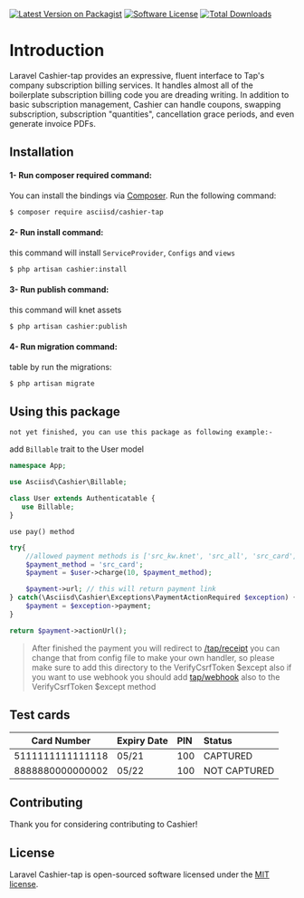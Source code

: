 [![Latest Version on Packagist][ico-version]][link-packagist]
[![Software License][ico-license]](LICENSE.md)
[![Total Downloads][ico-downloads]][link-downloads]

# Introduction

Laravel Cashier-tap provides an expressive, fluent interface to Tap's company subscription billing services. It handles almost all of the boilerplate subscription billing code you are dreading writing. In addition to basic subscription management, Cashier can handle coupons, swapping subscription, subscription "quantities", cancellation grace periods, and even generate invoice PDFs.

## Installation

#### 1- Run composer required command:
You can install the bindings via [Composer](http://getcomposer.org/). Run the following command:

``` bash
$ composer require asciisd/cashier-tap
```

#### 2- Run install command:
this command will install `ServiceProvider`, `Configs` and `views`
``` bash
$ php artisan cashier:install
```

#### 3- Run publish command:
this command will knet assets 
```bash
$ php artisan cashier:publish
```

#### 4- Run migration command:
table by run the migrations:
``` bash
$ php artisan migrate
```

## Using this package

`not yet finished, you can use this package as following example:-`

add `Billable` trait to the User model
```php
namespace App;

use Asciisd\Cashier\Billable;

class User extends Authenticatable {
   use Billable;
}
```

`use pay() method`
```php
try{
    //allowed payment methods is ['src_kw.knet', 'src_all', 'src_card']
    $payment_method = 'src_card';
    $payment = $user->charge(10, $payment_method);

    $payment->url; // this will return payment link
} catch(\Asciisd\Cashier\Exceptions\PaymentActionRequired $exception) {
    $payment = $exception->payment;
}

return $payment->actionUrl();
```

> After finished the payment you will redirect to [/tap/receipt]()
you can change that from config file to make your own handler, so please make sure to add this directory to the VerifyCsrfToken $except
>also if you want to use webhook you should add [tap/webhook]() also to the VerifyCsrfToken $except method

## Test cards
| Card Number | Expiry Date | PIN | Status |
| ---------------- | :----- | :---- | :------------ |
| 5111111111111118 | 05/21 | 100 | CAPTURED |
| 8888880000000002 | 05/22 | 100 | NOT CAPTURED |

## Contributing

Thank you for considering contributing to Cashier!

## License
Laravel Cashier-tap is open-sourced software licensed under the [MIT license](LICENSE.md).

[ico-version]: https://img.shields.io/packagist/v/asciisd/cashier-tap.svg?style=flat-square
[ico-license]: https://img.shields.io/badge/license-MIT-brightgreen.svg?style=flat-square
[ico-travis]: https://img.shields.io/travis/asciisd/cashier-tap/master.svg?style=flat-square
[ico-scrutinizer]: https://img.shields.io/scrutinizer/coverage/g/asciisd/cashier-tap.svg?style=flat-square
[ico-code-quality]: https://img.shields.io/scrutinizer/g/asciisd/cashier-tap.svg?style=flat-square
[ico-downloads]: https://img.shields.io/packagist/dt/asciisd/cashier-tap.svg?style=flat-square

[link-packagist]: https://packagist.org/packages/asciisd/cashier-tap
[link-travis]: https://travis-ci.org/asciisd/cashier-tap
[link-scrutinizer]: https://scrutinizer-ci.com/g/asciisd/cashier-tap/code-structure
[link-code-quality]: https://scrutinizer-ci.com/g/asciisd/cashier-tap
[link-downloads]: https://packagist.org/packages/asciisd/cashier-tap
[link-author]: https://github.com/aemaddin
[link-contributors]: ../../contributors
[link-tap]: https://tap.company
